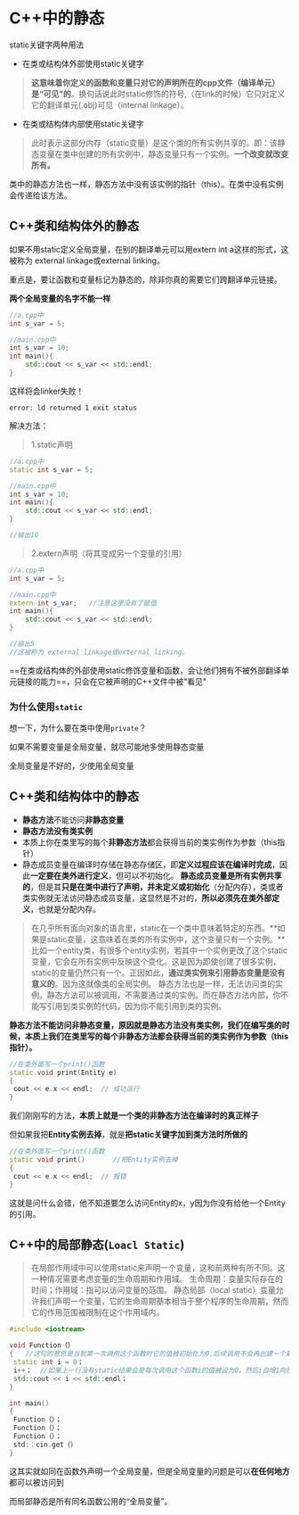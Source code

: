 # C++中的静态

static关键字两种用法

- 在类或结构体外部使用static关键字

> **这意味着你定义的函数和变量只对它的声明所在的cpp文件（编译单元）是“可见”的**。换句话说此时static修饰的符号,（在link的时候）它只对定义它的翻译单元(.obj)可见（internal linkage）。

- 在类或结构体内部使用static关键字

> 此时表示这部分内存（static变量）是这个类的所有实例共享的。即：该静态变量在类中创建的所有实例中，静态变量只有一个实例。**一个改变就改变所有。**

类中的静态方法也一样，静态方法中没有该实例的指针（this）。在类中没有实例会传递给该方法。

## C++类和结构体外的静态

如果不用static定义全局变量，在别的翻译单元可以用extern int a这样的形式，这被称为 external linkage或external linking。

重点是，要让函数和变量标记为静态的，除非你真的需要它们跨翻译单元链接。

**两个全局变量的名字不能一样**

```cpp
//a.cpp中
int s_var = 5;

//main.cpp中
int s_var = 10;
int main(){
    std::cout << s_var << std::endl;
}
```

这样将会linker失败！

```text
error: ld returned 1 exit status
```

解决方法：

> 1.static声明

```cpp
//a.cpp中
static int s_var = 5;

//main.cpp中
int s_var = 10;
int main(){
    std::cout << s_var << std::endl;
}

//输出10
```

> 2.extern声明（将其变成另一个变量的引用）

```cpp
//a.cpp中
int s_var = 5;

//main.cpp中
extern int s_var;   //注意这里没有了赋值
int main(){
    std::cout << s_var << std::endl;
}

//输出5
//这被称为 external linkage或external linking。
```

==在类或结构体的外部使用static修饰变量和函数，会让他们拥有不被外部翻译单元链接的能力==，只会在它被声明的C++文件中被"看见"

### 为什么使用`static`

想一下，为什么要在类中使用`private`？

如果不需要变量是全局变量，就尽可能地多使用静态变量

全局变量是不好的，少使用全局变量



## C++类和结构体中的静态

 

- **静态方法**不能访问**非静态变量**
- **静态方法没有类实例**
- 本质上你在类里写的每个**非静态方法**都会获得当前的类实例作为参数（this指针）
- 静态成员变量在编译时存储在静态存储区，即**定义过程应该在编译时完成**，因此**一定要在类外进行定义**，但可以不初始化。 **静态成员变量是所有实例共享的**，但是其**只是在类中进行了声明，并未定义或初始化**（分配内存），类或者类实例就无法访问静态成员变量，这显然是不对的，**所以必须先在类外部定义**，也就是分配内存。

> 在几乎所有面向对象的语言里，static在一个类中意味着特定的东西。**如果是static变量，这意味着在类的所有实例中，这个变量只有一个实例。**比如一个entity类，有很多个entity实例，若其中一个实例更改了这个static变量，它会在所有实例中反映这个变化。这是因为即使创建了很多实例，static的变量仍然只有一个。正因如此，**通过类实例来引用静态变量是没有意义的**。因为这就像类的全局实例。
> 静态方法也是一样，无法访问类的实例。静态方法可以被调用，不需要通过类的实例。而在静态方法内部，你不能写引用到类实例的代码，因为你不能引用到类的实例。



**静态方法不能访问非静态变量，原因就是静态方法没有类实例，我们在编写类的时候，本质上我们在类里写的每个非静态方法都会获得当前的类实例作为参数（this指针）。**



```cpp
//在类外面写一个print()函数
static void print(Entity e)
{
 cout << e.x << endl;  // 成功运行
}
```

我们刚刚写的方法，**本质上就是一个类的非静态方法在编译时的真正样子**

但如果我把**Entity实例去掉**，就是**把static关键字加到类方法时所做的**

```cpp
//在类外面写一个print()函数
static void print()       //把Entity实例去掉
{
 cout << e.x << endl;  // 报错
}
```

这就是问什么会错，他不知道要怎么访问Entity的x，y因为你没有给他一个Entity的引用。



## C++中的局部静态(`Loacl Static`)

> 在局部作用域中可以使用static来声明一个变量，这和前两种有所不同。这一种情况需要考虑变量的生命周期和作用域。
> 生命周期：变量实际存在的时间；作用域：指可以访问变量的范围。
> 静态局部（local static）变量允许我们声明一个变量，它的生命周期基本相当于整个程序的生命周期，然而它的作用范围被限制在这个作用域内。

```cpp
#include <iostream>

void Function（）
{   //这句的意思是当我第一次调用这个函数时它的值被初始化为0,后续调用不会再创建一个新的变量
 static int i = 0；
 i++；  //如果上一行没有static结果会是每次调用这个函数i的值被设为0，然后i自增1向控制台输出1
 std::cout << i << std::endl；
}

int main()
{
 Function（）；
 Function（）；
 Function（）；
 std:：cin.get（）
}
```

这其实就如同在函数外声明一个全局变量，但是全局变量的问题是可以**在任何地方**都可以被访问到

而局部静态是所有同名函数公用的“全局变量”。